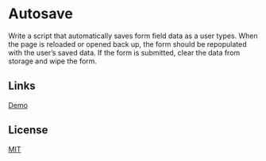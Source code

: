 # Autosave

Write a script that automatically saves form field data as a user types. When the page is reloaded or opened back up, the form should be repopulated with the user’s saved data. If the form is submitted, clear the data from storage and wipe the form.

## Links

[Demo](https://meterrill.github.io/vanilla-js-academy/47-autosave/)

## License
[MIT](https://choosealicense.com/licenses/mit/)
